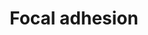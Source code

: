 ---
annotations:
- id: PW:0000648
  parent: signaling pathway
  type: Pathway Ontology
  value: cell adhesion signaling pathway
authors:
- 169.230.77.174
- MaintBot
- Khanspers
- Christine Chichester
- Fehrhart
- Egonw
- Mkutmon
- Eweitz
citedin:
- link: PMC7645421
  title: Unraveling the blood transcriptome after real-life exposure of Wistar-rats
    to PM2.5, PM1 and water-soluble metals in the ambient air (2020)
description: Cell-matrix adhesions play essential roles in important biological processes
  including cell motility, cell proliferation, cell differentiation, regulation of
  gene expression and cell survival. At the cell-extracellular matrix contact points,
  specialized structures are formed and termed focal adhesions, where bundles of actin
  filaments are anchored to transmembrane receptors of the integrin family through
  a multi-molecular complex of junctional plaque proteins. Some of the constituents
  of focal adhesions participate in the structural link between membrane receptors
  and the actin cytoskeleton, while others are signalling molecules, including different
  protein kinases and phosphatases, their substrates, and various adapter proteins.
  Integrin signaling is dependent upon the non-receptor tyrosine kinase activities
  of the FAK and src proteins as well as the adaptor protein functions of FAK, src
  and Shc to initiate downstream signaling events. These signalling events culminate
  in reorganization of the actin cytoskeleton; a prerequisite for changes in cell
  shape and motility, and gene expression. Similar morphological alterations and modulation
  of gene expression are initiated by the binding of growth factors to their respective
  receptors, emphasizing the considerable crosstalk between adhesion- and growth factor-mediated
  signalling.
last-edited: 2021-05-16
organisms:
- Rattus norvegicus
redirect_from:
- /index.php/Pathway:WP188
- /instance/WP188
- /instance/WP188_r116964
revision: r116964
schema-jsonld:
- '@context': https://schema.org/
  '@id': https://wikipathways.github.io/pathways/WP188.html
  '@type': Dataset
  creator:
    '@type': Organization
    name: WikiPathways
  description: Cell-matrix adhesions play essential roles in important biological
    processes including cell motility, cell proliferation, cell differentiation, regulation
    of gene expression and cell survival. At the cell-extracellular matrix contact
    points, specialized structures are formed and termed focal adhesions, where bundles
    of actin filaments are anchored to transmembrane receptors of the integrin family
    through a multi-molecular complex of junctional plaque proteins. Some of the constituents
    of focal adhesions participate in the structural link between membrane receptors
    and the actin cytoskeleton, while others are signalling molecules, including different
    protein kinases and phosphatases, their substrates, and various adapter proteins.
    Integrin signaling is dependent upon the non-receptor tyrosine kinase activities
    of the FAK and src proteins as well as the adaptor protein functions of FAK, src
    and Shc to initiate downstream signaling events. These signalling events culminate
    in reorganization of the actin cytoskeleton; a prerequisite for changes in cell
    shape and motility, and gene expression. Similar morphological alterations and
    modulation of gene expression are initiated by the binding of growth factors to
    their respective receptors, emphasizing the considerable crosstalk between adhesion-
    and growth factor-mediated signalling.
  keywords:
  - Actb
  - Actg1
  - Actn1
  - Akt1
  - Akt2
  - Akt3
  - Araf
  - Arhgap5
  - Bad
  - Bcar1
  - Bcl2
  - Birc2
  - Birc3
  - Birc4
  - Blk
  - Braf
  - Capn1
  - Cav
  - Cav2
  - Cav3
  - Ccnd1
  - Ccnd2
  - Ccnd3
  - Cdc42
  - Chad
  - Col11a1
  - Col11a2
  - Col1a1
  - Col1a2
  - Col2a1
  - Col3a1
  - Col4a1
  - Col4a2
  - Col4a4
  - Col4a6
  - Col5a1
  - Col5a2
  - Col5a3
  - Col6a2
  - Comp
  - Crk
  - Crk1
  - Ctnnb1
  - Diap1
  - Dock1
  - Egf
  - Egfr
  - Elk1
  - Erbb2
  - Farp2
  - Fgr
  - Figf
  - Flna
  - Flt1
  - Fn1
  - Fyn
  - Grb2
  - Gsk3b
  - Ha-Ras
  - Hck
  - Hgf
  - Ibsp
  - Igf1
  - Igf1r
  - Ilk
  - Itga10
  - Itga11
  - Itga2
  - Itga2b
  - Itga3
  - Itga4
  - Itga5
  - Itga6
  - Itga7
  - Itga8
  - Itga9
  - Itgad
  - Itgae
  - Itgal
  - Itgam
  - Itgav
  - Itgax
  - Itgb1
  - Itgb2
  - Itgb3
  - Itgb4
  - Itgb5
  - Itgb6
  - Itgb7
  - Itgb8
  - Jun
  - Kdr
  - Lama1
  - Lama2
  - Lama3
  - Lama4
  - Lama5
  - Lamb1
  - Lamb2
  - Lamb3
  - Lamc1
  - Lamc2
  - Lamc3
  - Map2k1
  - Map2k2
  - Map2k3
  - Map2k5
  - Map2k6
  - Mapk1
  - Mapk12
  - Mapk4
  - Mapk6
  - Mapk7
  - Mapk8
  - Mapk9
  - Met
  - Myl6
  - Mylk
  - Mylk2
  - Pak1
  - Pak2
  - Pak3
  - Pak4
  - Pak6
  - Pak7
  - Parvb
  - Pdgfa
  - Pdgfb
  - Pdgfc
  - Pdgfd
  - Pdgfra
  - Pdgfrb
  - Pdpk1
  - Pelo
  - Pgf
  - Pik3ca
  - Pik3cb
  - Pik3cd
  - Pik3cg
  - Pik3r1
  - Pik3r2
  - Pik3r4
  - Pik3r5
  - Pip5k1c
  - Ppp1r12a
  - Pten
  - Ptk2
  - Ptk6
  - Pxn
  - Rac1
  - Rac2
  - Rac3
  - Raf1
  - Rap1a
  - Rap1b
  - Rapgef1
  - Reln
  - Rhoa
  - Rhob
  - Rock1
  - Rock2
  - Sepp1
  - Shc1
  - Shc3
  - Sos1
  - Spp1
  - Src
  - Srms
  - Styk1
  - Tesk2
  - Thbs1
  - Thbs2
  - Thbs3
  - Thbs4
  - Tln1
  - Tnc
  - Tnk1
  - Tnk2
  - Tnn
  - Tnr
  - Tnxb
  - Txk
  - Vasp
  - Vav1
  - Vcl
  - Vegfa
  - Vegfb
  - Vegfc
  - Vtn
  - Vwf
  - Zyx
  license: CC0
  name: Focal adhesion
seo: CreativeWork
title: Focal adhesion
wpid: WP188
---